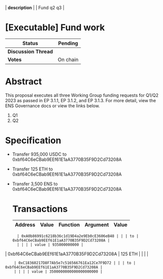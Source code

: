 
  | **description** |
  | Fund q2 q3 |
  
  # [Executable] Fund work
  
  | **Status**            | Pending                                                                                                                                      |
  | --------------------- | ------------------------------------------------------------------------------------------------------------------------------------------- |
  | **Discussion Thread** |                                                                                                 |
  | **Votes**             | On chain                                                                                                                                     |
  
  # Abstract
  This proposal executes all three Working Group funding requests for Q1/Q2 2023 as passed in EP 3.1.1, EP 3.1.2, and EP 3.1.3. For more detail, view the ENS Governance docs or view the links below.
1. Q1
2. Q2
  
  # Specification
  - Transfer 935,000 USDC to 0xbf64C6eCBab9EEf61E1aA3770B35F9D2Cd73208A
- Transfer 125 ETH to 0xbf64C6eCBab9EEf61E1aA3770B35F9D2Cd73208A
- Transfer 3,500 ENS to 0xbf64C6eCBab9EEf61E1aA3770B35F9D2Cd73208A


  
  # Transactions

  | Address                                    | Value   | Function | Argument | Value                   |
  | ------------------------------------------ | ------- | -------- | -------- | ----------------------- |
  
        | 0xA0b86991c6218b36c1d19D4a2e9Eb0cE3606eB48 | | | to | 0xbf64C6eCBab9EEf61E1aA3770B35F9D2Cd73208A |
        | | | | value | 935000000000 |
        
| 0xbf64C6eCBab9EEf61E1aA3770B35F9D2Cd73208A | 125 ETH | | | |

        | 0xC18360217D8F7Ab5e7c516566761Ea12Ce7F9D72 | | | to | 0xbf64C6eCBab9EEf61E1aA3770B35F9D2Cd73208A |
        | | | | value | 3500000000000000000000 |
        
  
